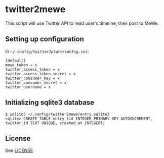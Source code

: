 # twitter2mewe

This script will use Twitter API to read user's timeline, then post to MeWe.

## Setting up configuration

In `~/.config/twitter2plurk/config.ini`:

    [default]
    mewe_token = x
    twitter_access_token = x
    twitter_access_token_secret = x
    twitter_consumer_key = x
    twitter_consumer_secret = x
    twitter_username = x

## Initializing sqlite3 database

    $ sqlite3 ~/.config/twitter2mewe/entry.sqlite3
    sqlite> CREATE TABLE entry (id INTEGER PRIMARY KEY AUTOINCREMENT, twitter_id TEXT UNIQUE, created_at INTEGER);

## License

See [LICENSE](LICENSE).
